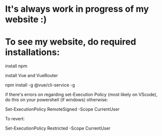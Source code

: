 # It's always work in progress of my website :)

# To see my website, do required installations:
install npm

install Vue and VueRouter

npm install -g @vue/cli-service -g

if there's errors on regarding set-Execution Policy (most likely on VScode), do this on your powershell (if windows) otherwise:

Set-ExecutionPolicy RemoteSigned -Scope CurrentUser 

To revert:

Set-ExecutionPolicy Restricted -Scope CurrentUser
